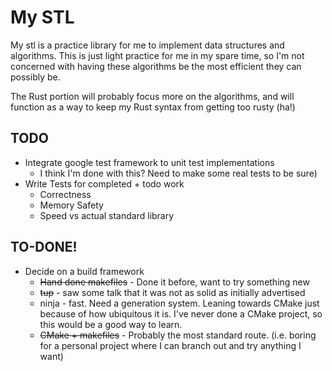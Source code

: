 # My STL

My stl is a practice library for me to implement data structures and algorithms.
This is just light practice for me in my spare time, so I'm not concerned with
having these algorithms be the most efficient they can possibly be.

The Rust portion will probably focus more on the algorithms, and will function
as a way to keep my Rust syntax from getting too rusty (ha!)


## TODO
- Integrate google test framework to unit test implementations
  - I think I'm done with this?  Need to make some real tests to be sure)
- Write Tests for completed + todo work
  - Correctness
  - Memory Safety
  - Speed vs actual standard library

## TO-DONE!
- Decide on a build framework
  - ~~Hand done makefiles~~ - Done it before, want to try something new
  - ~~tup~~ - saw some talk that it was not as solid as initially advertised
  - ninja - fast.  Need a generation system.  Leaning towards CMake just because of how ubiquitous it is.  I've never done a CMake project, so this would be a good way to learn.
  - ~~CMake + makefiles~~ - Probably the most standard route.  (i.e. boring for a personal project where I can branch out and try anything I want)
